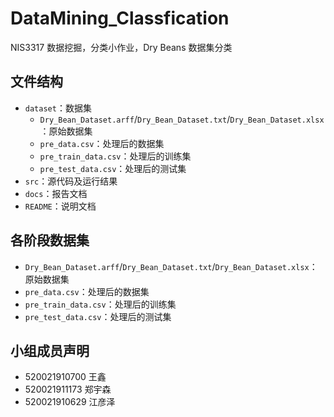 DataMining_Classfication
======

NIS3317 数据挖掘，分类小作业，Dry Beans 数据集分类

文件结构
-----
* `dataset`：数据集
  * `Dry_Bean_Dataset.arff`/`Dry_Bean_Dataset.txt`/`Dry_Bean_Dataset.xlsx`：原始数据集
  * `pre_data.csv`：处理后的数据集
  * `pre_train_data.csv`：处理后的训练集
  * `pre_test_data.csv`：处理后的测试集
* `src`：源代码及运行结果
* `docs`：报告文档
* `README`：说明文档

各阶段数据集
-----
* `Dry_Bean_Dataset.arff`/`Dry_Bean_Dataset.txt`/`Dry_Bean_Dataset.xlsx`：原始数据集
* `pre_data.csv`：处理后的数据集
* `pre_train_data.csv`：处理后的训练集
* `pre_test_data.csv`：处理后的测试集

小组成员声明
-----
* 520021910700 王鑫
* 520021911173 郑宇森
* 520021910629 江彦泽
